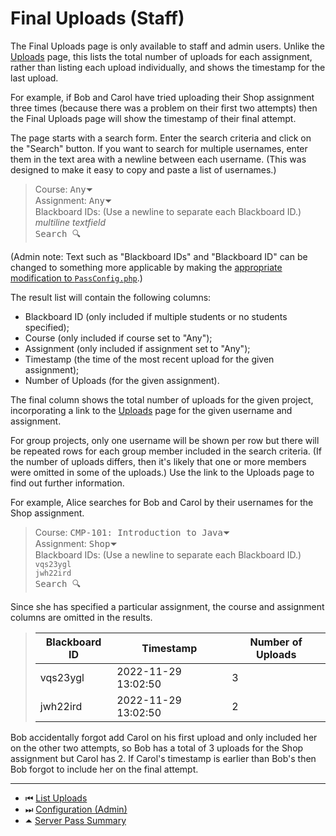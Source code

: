 # Final Uploads (Staff)

The Final Uploads page is only available to staff and admin users.
Unlike the [Uploads](list-uploads.md) page, this lists the total
number of uploads for each assignment, rather than listing each
upload individually, and shows the timestamp for the last upload.

For example, if Bob and Carol have tried uploading their Shop
assignment three times (because there was a problem on their first
two attempts) then the Final Uploads page will show the timestamp of
their final attempt.

The page starts with a search form. Enter the search criteria and
click on the "Search" button. If you want to search for multiple
usernames, enter them in the text area with a newline between each
username. (This was designed to make it easy to copy and paste a
list of usernames.)

> Course: <kbd>Any⏷</kbd>  
> Assignment: <kbd>Any⏷</kbd>  
> Blackboard IDs: (Use a newline to separate each Blackboard ID.)  
> _multiline textfield_  
> <kbd>Search &#x1F50D;</kbd>

(Admin note: Text such as "Blackboard IDs" and "Blackboard ID" can be
changed to something more applicable by making
the [appropriate modification to `PassConfig.php`](setupfrontend.md).)

The result list will contain the following columns:

 - Blackboard ID (only included if multiple students or no students specified);
 - Course (only included if course set to "Any");
 - Assignment (only included if assignment set to "Any");
 - Timestamp (the time of the most recent upload for the given assignment);
 - Number of Uploads (for the given assignment).

The final column shows the total number of uploads for the given
project, incorporating a link to the [Uploads](list-uploads.md) page
for the given username and assignment.

For group projects, only one username will be shown per row but
there will be repeated rows for each group member included in the
search criteria. (If the number of uploads differs, then it's likely
that one or more members were omitted in some of the uploads.) Use the
link to the Uploads page to find out further information.

For example, Alice searches for Bob and Carol by their usernames for
the Shop assignment.

> Course: <kbd>CMP-101: Introduction to Java⏷</kbd>  
> Assignment: <kbd>Shop⏷</kbd>  
> Blackboard IDs: (Use a newline to separate each Blackboard ID.)  
> `vqs23ygl`  
> `jwh22ird`  
> <kbd>Search &#x1F50D;</kbd>

Since she has specified a particular assignment, the course and
assignment columns are omitted in the results.

> | Blackboard ID | Timestamp | Number of Uploads |
> | --- | --- | --- |
> | vqs23ygl | 2022-11-29 13:02:50 | 3 |
> | jwh22ird | 2022-11-29 13:02:50 | 2 |

Bob accidentally forgot add Carol on his first upload and only
included her on the other two attempts, so Bob has a total of 3
uploads for the Shop assignment but Carol has 2. If Carol's
timestamp is earlier than Bob's then Bob forgot to include her on
the final attempt.

---

 - &#x23EE; [List Uploads](list-uploads.md)
 - &#x23ED; [Configuration (Admin)](admin-config.md)
 - &#x23F6; [Server Pass Summary](README.md)
